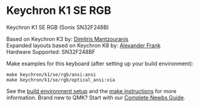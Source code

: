 # Keychron K1 SE RGB

Keychron K1 SE RGB (Sonix SN32F248B)

Based on Keychron K3 by: [Dimitris Mantzouranis](https://github.com/dexter93)  
Expanded layouts based on Keychron K8 by: [Alexander Frank](https://github.com/jedifindtrick)  
Hardware Supported: SN32F248BF

Make examples for this keyboard (after setting up your build environment):

    make keychron/k1/se/rgb/ansi:ansi
    make keychron/k1/se/rgb/optical_ansi:via

See the [build environment setup](https://docs.qmk.fm/#/getting_started_build_tools) and the [make instructions](https://docs.qmk.fm/#/getting_started_make_guide) for more information. Brand new to QMK? Start with our [Complete Newbs Guide](https://docs.qmk.fm/#/newbs).
